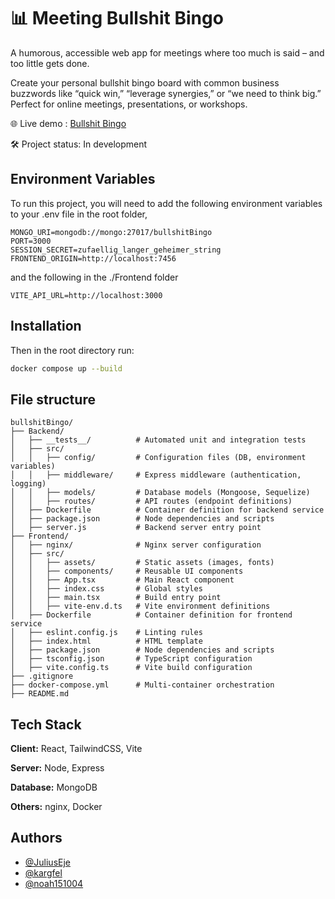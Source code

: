 
# 📊 Meeting Bullshit Bingo

A humorous, accessible web app for meetings where too much is said – and too little gets done.

Create your personal bullshit bingo board with common business buzzwords like “quick win,” “leverage synergies,” or “we need to think big.” Perfect for online meetings, presentations, or workshops.

🌐 Live demo : <a href="https://shitbingo.de" target="_blank">Bullshit Bingo</a>

🛠️ Project status: In development


## Environment Variables

To run this project, you will need to add the following environment variables to your .env file in the root folder, 

```
MONGO_URI=mongodb://mongo:27017/bullshitBingo
PORT=3000
SESSION_SECRET=zufaellig_langer_geheimer_string
FRONTEND_ORIGIN=http://localhost:7456
```

and the following in the ./Frontend folder

```
VITE_API_URL=http://localhost:3000
```

## Installation

Then in the root directory run:

```bash
docker compose up --build
```
## File structure

```text
bullshitBingo/
├── Backend/
│   ├── __tests__/          # Automated unit and integration tests
│   ├── src/
│   │   ├── config/         # Configuration files (DB, environment variables)
│   │   ├── middleware/     # Express middleware (authentication, logging)
│   │   ├── models/         # Database models (Mongoose, Sequelize)
│   │   ├── routes/         # API routes (endpoint definitions)
│   ├── Dockerfile          # Container definition for backend service
│   ├── package.json        # Node dependencies and scripts
│   ├── server.js           # Backend server entry point
├── Frontend/
│   ├── nginx/              # Nginx server configuration
│   ├── src/
│   │   ├── assets/         # Static assets (images, fonts)
│   │   ├── components/     # Reusable UI components
│   │   ├── App.tsx         # Main React component
│   │   ├── index.css       # Global styles
│   │   ├── main.tsx        # Build entry point
│   │   ├── vite-env.d.ts   # Vite environment definitions
│   ├── Dockerfile          # Container definition for frontend service
│   ├── eslint.config.js    # Linting rules
│   ├── index.html          # HTML template
│   ├── package.json        # Node dependencies and scripts
│   ├── tsconfig.json       # TypeScript configuration
│   ├── vite.config.ts      # Vite build configuration
├── .gitignore
├── docker-compose.yml      # Multi-container orchestration
├── README.md
```

## Tech Stack

**Client:** React, TailwindCSS, Vite

**Server:** Node, Express

**Database:** MongoDB

**Others:** nginx, Docker
## Authors

- [@JuliusEje](https://github.com/JuliusEje)
- [@kargfel](https://github.com/kargfel)
- [@noah151004](https://github.com/noah151004)
